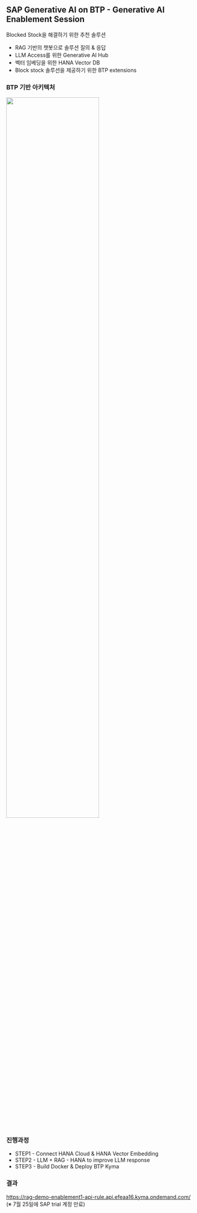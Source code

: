 ## SAP Generative AI on BTP - Generative AI Enablement Session 
Blocked Stock을 해결하기 위한 추천 솔루션
- RAG 기반의 챗봇으로 솔루션 질의 & 응답
- LLM Access를 위한 Generative AI Hub
- 벡터 임베딩을 위한 HANA Vector DB
- Block stock 솔루션을 제공하기 위한 BTP extensions

### BTP 기반 아키텍처
<img src="https://github.com/teon98/SAP-GenAI-on-BTP-Demo/assets/49816869/c910b719-a349-4846-a818-75175ee1fd0a" width="70%" />

### 진행과정 
- STEP1 - Connect HANA Cloud & HANA Vector Embedding
- STEP2 - LLM + RAG - HANA to improve LLM response
- STEP3 - Build Docker & Deploy BTP Kyma

### 결과
https://rag-demo-enablement1-api-rule.api.efeaa16.kyma.ondemand.com/
<br/>
(※ 7월 25일에 SAP trial 계정 만료)
